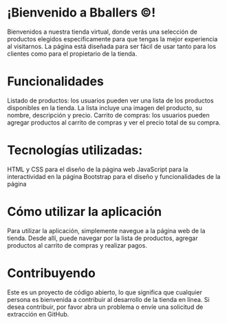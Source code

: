  # ¡Bienvenido a Bballers ©!

Bienvenidos a nuestra tienda virtual, donde verás una selección de productos elegidos especificamente para que tengas la mejor experiencia al visitarnos. La página está diseñada para ser fácil de usar tanto para los clientes como para el propietario de la tienda.

# Funcionalidades
Listado de productos: los usuarios pueden ver una lista de los productos disponibles en la tienda. La lista incluye una imagen del producto, su nombre, descripción y precio.
Carrito de compras: los usuarios pueden agregar productos al carrito de compras y ver el precio total de su compra.

# Tecnologías utilizadas:
HTML y CSS para el diseño de la página web
JavaScript para la interactividad en la página
Bootstrap para el diseño y funcionalidades de la página

# Cómo utilizar la aplicación
Para utilizar la aplicación, simplemente navegue a la página web de la tienda. Desde allí, puede navegar por la lista de productos, agregar productos al carrito de compras y realizar pagos.

# Contribuyendo
Este es un proyecto de código abierto, lo que significa que cualquier persona es bienvenida a contribuir al desarrollo de la tienda en línea. Si desea contribuir, por favor abra un problema o envíe una solicitud de extracción en GitHub.
